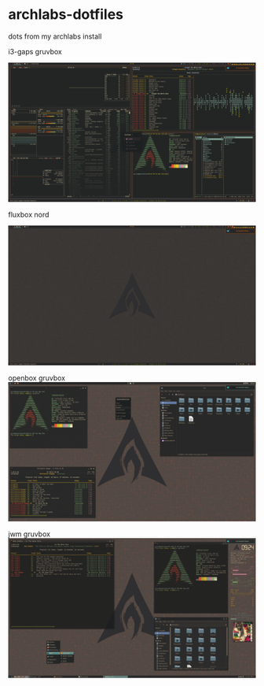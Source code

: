 # archlabs-dotfiles
dots from my archlabs install

i3-gaps gruvbox

![Screenshot](screenshot.png?raw=true)

fluxbox nord

![Screenshot](screenshot2.png?raw=true)

openbox gruvbox
![Screenshot](screenshot3.png?raw=true)

jwm gruvbox
![Screenshot](screenshot4.png?raw=true)